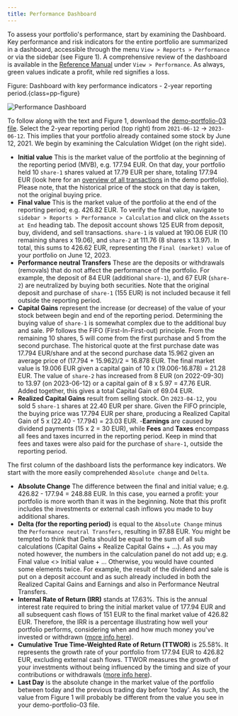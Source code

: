 ```yaml
---
title: Performance Dashboard
---
```

To assess your portfolio's performance, start by examining the Dashboard. Key performance and risk indicators for the entire portfolio are summarized in a dashboard, accessible through the menu `View > Reports > Performance` or via the sidebar (see Figure 1). A comprehensive review of the dashboard is available in the [Reference Manual](../reference/view/reports/performance/index.md) under `View > Performance`. As always, green values indicate a profit, while red signifies a loss.

Figure: Dashboard with key performance indicators - 2-year reporting period.{class=pp-figure}

![Performance Dashboard](../reference/view/reports/performance/images/performance-dashboard-2yrs.png)

To follow along with the text and Figure 1, download the [demo-portfolio-03 file](../assets/demo-portfolio-03.xml). Select the 2-year reporting period (top right) from `2021-06-12` &rarr; `2023-06-12`. This implies that your portfolio already contained some stock by June 12, 2021. We begin by examining the Calculation Widget (on the right side).

- **Initial value** This is the market value of the portfolio at the beginning of the reporting period (MVB), e.g. 177.94 EUR. On that day, your portfolio held 10 `share-1` shares valued at 17.79 EUR per share, totaling 177.94 EUR (look here for an [overview of all transactions](../concepts/performance/images/info-irr-example-transactions.png) in the demo portfolio). Please note, that the historical price of the stock on that day is taken, not the original buying price.
- **Final value** This is the market value of the portfolio at the end of the reporting period; e.g. 426.82 EUR. To verify the final value, navigate to `sidebar > Reports > Performance > Calculation` and click on the `Assets at End` heading tab. The deposit account shows 125 EUR from deposit, buy, dividend, and sell transactions. `share-1` is valued at 190.06 EUR (10 remaining shares x 19.06), and `share-2` at 111.76 (8 shares x 13.97). In total, this sums to 426.62 EUR, representing the `Final (market) value` of your portfolio on June 12, 2023. 
- **Performance neutral Transfers** These are the deposits or withdrawals (removals) that do not affect the performance of the portfolio. For example,  the deposit of 84 EUR (additional `share-1`), and 67 EUR (`share-2`) are neutralized by buying both securities. Note that the original deposit and purchase of `share-1` (155 EUR) is not included because it fell outside the reporting period.
- **Capital Gains** represent the increase (or decrease) of the value of your stock between begin and end of the reporting period. Determining the buying value of `share-1` is somewhat complex due to the additional buy and sale. PP follows the FIFO (First-In-First-out) principle. From the remaining 10 shares, 5 will come from the first purchase and 5 from the second purchase. The historical quote at the first purchase date was 17.794 EUR/share and at the second purchase data 15.962 given an average price of (17.794 + 15.962)/2 = 16.878 EUR. The final market value is 19.006 EUR given a capital gain of 10 x (19.006-16.878) = 21.28 EUR. The value of `share-2` has increased from 8 EUR (on 2022-09-30) to 13.97 (on 2023-06-12) or a capital gain of 8 x 5.97 = 47.76 EUR. Added together, this gives a total Capital Gain of 69.04 EUR.
- **Realized Capital Gains** result from selling stock. On `2023-04-12`, you sold 5 `share-1` shares at 22.40 EUR per share. Given the FIFO principle, the buying price was 17.794 EUR per share, producing a Realized Capital Gain of 5 x (22.40 - 17.794) = 23.03 EUR.
-**Earnings** are caused by dividend payments (15 x 2 = 30 EUR), while **Fees** and **Taxes** encompass all fees and taxes incurred in the reporting period. Keep in mind that fees and taxes were also paid for the purchase of `share-1`, outside the reporting period.

The first column of the dashboard lists the performance key indicators. We start with the more easily comprehended `Absolute change` and `Delta`.

- **Absolute Change** The difference between the final and initial value; e.g. 426.82 - 177.94 = 248.88 EUR. In this case, you earned a profit: your portfolio is more worth than it was in the beginning. Note that this profit includes the investments or external cash inflows you made to buy additional shares.
- **Delta (for the reporting period)** is equal to the `Absolute Change` minus the `Performance neutral Transfers`, resulting in 97.88 EUR. You might be tempted to think that Delta should be equal to the sum of all sub calculations (Capital Gains + Realize Capital Gains + ...). As you may noted however, the numbers in the calculation panel do not add up; e.g. Final value <> Initial value + ... Otherwise, you would have counted some elements twice. For example, the result of the dividend and sale is put on a deposit account and as such already included in both the Realized Capital Gains and Earnings and also in Performance Neutral Transfers.
- **Internal Rate of Return (IRR)** stands at 17.63%. This is the annual interest rate required to bring the initial market value of 177.94 EUR and all subsequent cash flows of 151 EUR to the final market value of 426.82 EUR. Therefore, the IRR is a percentage illustrating how well your portfolio performs, considering when and how much money you've invested or withdrawn ([more info here](../concepts/performance/money-weighted.md)).
- **Cumulative True Time-Weighted Rate of Return (TTWOR)** is 25.58%. It represents the growth rate of your portfolio from 177.94 EUR to 426.82 EUR, excluding external cash flows. TTWOR measures the growth of your investments without being influenced by the timing and size of your contributions or withdrawals ([more info here](../concepts/performance/time-weighted.md)).
- **Last Day** is the absolute change in the market value of the portfolio between today and the previous trading day before 'today'. As such, the value from Figure 1 will probably be different from the value you see in your demo-portfolio-03 file.